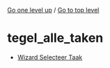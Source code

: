 <!-- generated by markdown-notes-tree -->

<!-- upward navigation links generated by markdown-notes-tree start here -->

[Go one level up](../SUMMARY.md) / [Go to top level](../../../../SUMMARY.md)

<!-- upward navigation links generated by markdown-notes-tree end here -->

# tegel_alle_taken

<!-- optional markdown-notes-tree directory description starts here -->

<!-- optional markdown-notes-tree directory description ends here -->

- [Wizard Selecteer Taak](wizard_selecteer_taak.md)
